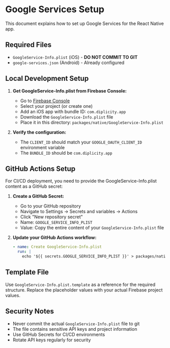# Google Services Setup

This document explains how to set up Google Services for the React Native app.

## Required Files

- `GoogleService-Info.plist` (iOS) - **DO NOT COMMIT TO GIT**
- `google-services.json` (Android) - Already configured

## Local Development Setup

1. **Get GoogleService-Info.plist from Firebase Console:**
   - Go to [Firebase Console](https://console.firebase.google.com)
   - Select your project (or create one)
   - Add an iOS app with bundle ID: `com.diplicity.app`
   - Download the `GoogleService-Info.plist` file
   - Place it in this directory: `packages/native/GoogleService-Info.plist`

2. **Verify the configuration:**
   - The `CLIENT_ID` should match your `GOOGLE_OAUTH_CLIENT_ID` environment variable
   - The `BUNDLE_ID` should be `com.diplicity.app`

## GitHub Actions Setup

For CI/CD deployment, you need to provide the GoogleService-Info.plist content as a GitHub secret:

1. **Create a GitHub Secret:**
   - Go to your GitHub repository
   - Navigate to Settings → Secrets and variables → Actions
   - Click "New repository secret"
   - Name: `GOOGLE_SERVICE_INFO_PLIST`
   - Value: Copy the entire content of your `GoogleService-Info.plist` file

2. **Update your GitHub Actions workflow:**
   ```yaml
   - name: Create GoogleService-Info.plist
     run: |
       echo '${{ secrets.GOOGLE_SERVICE_INFO_PLIST }}' > packages/native/GoogleService-Info.plist
   ```

## Template File

Use `GoogleService-Info.plist.template` as a reference for the required structure. Replace the placeholder values with your actual Firebase project values.

## Security Notes

- Never commit the actual `GoogleService-Info.plist` file to git
- The file contains sensitive API keys and project information
- Use GitHub Secrets for CI/CD environments
- Rotate API keys regularly for security

